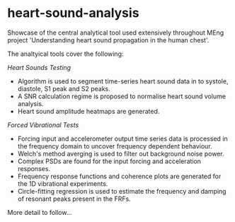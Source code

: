 # heart-sound-analysis
Showcase of the central analytical tool used extensively throughout MEng project 'Understanding heart sound propagation in the human chest'.

The analtyical tools cover the following:

*Heart Sounds Testing*

- Algorithm is used to segment time-series heart sound data in to systole, diastole, S1 peak and S2 peaks.
- A SNR calculation regime is proposed to normalise heart sound volume analysis.
- Heart sound amplitude heatmaps are generated.

*Forced Vibrational Tests*

- Forcing input and accelerometer output time series data is processed in the frequency domain to uncover frequency dependent behaviour.
- Welch's method averging is used to filter out background noise power.
- Complex PSDs are found for the input forcing and acceleration responses.
- Frequency response functions and coherence plots are generated for the 1D vibrational experiments.
- Circle-fitting regression is used to estimate the frequency and damping of resonant peaks present in the FRFs.


More detail to follow...
